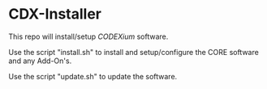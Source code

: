 # CDX-Installer

This repo will install/setup _CODEXium_ software.

Use the script "install.sh" to install and setup/configure the CORE software and any Add-On's.

Use the script "update.sh" to update the software.
